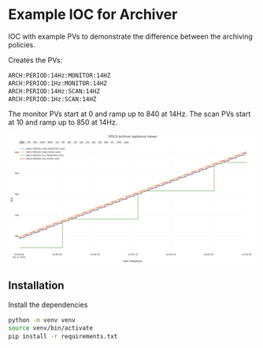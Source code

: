 # Example IOC for Archiver

IOC with example PVs to demonstrate the difference between the archiving policies.

Creates the PVs:

```
ARCH:PERIOD:14Hz:MONITOR:14HZ
ARCH:PERIOD:1Hz:MONITOR:14HZ
ARCH:PERIOD:14Hz:SCAN:14HZ
ARCH:PERIOD:1Hz:SCAN:14HZ
```

The monitor PVs start at 0 and ramp up to 840 at 14Hz.
The scan PVs start at 10 and ramp up to 850 at 14Hz.

![alt text](image.png)

## Installation

Install the dependencies

```bash
python -m venv venv
source venv/bin/activate
pip install -r requirements.txt
```